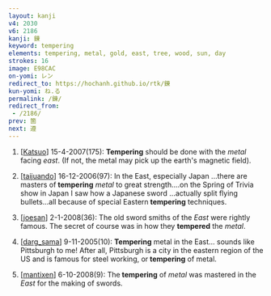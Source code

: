 ```yaml
---
layout: kanji
v4: 2030
v6: 2186
kanji: 錬
keyword: tempering
elements: tempering, metal, gold, east, tree, wood, sun, day
strokes: 16
image: E98CAC
on-yomi: レン
redirect_to: https://hochanh.github.io/rtk/錬
kun-yomi: ね.る
permalink: /錬/
redirect_from:
 - /2186/
prev: 箇
next: 遵
---
```


1) [<a href="http://kanji.koohii.com/profile/Katsuo">Katsuo</a>] 15-4-2007(175): <strong>Tempering</strong> should be done with the <em>metal</em> facing <em>east</em>. (If not, the metal may pick up the earth&#039;s magnetic field).

2) [<a href="http://kanji.koohii.com/profile/taijuando">taijuando</a>] 16-12-2006(97): In the East, especially Japan ...there are masters of<strong> tempering</strong> <em>metal</em> to great strength....on the Spring of Trivia show in Japan I saw how a Japanese sword ...actually split flying bullets...all because of special Eastern<strong> tempering</strong> techniques.

3) [<a href="http://kanji.koohii.com/profile/joesan">joesan</a>] 2-1-2008(36): The old sword smiths of the <em>East</em> were rightly famous. The secret of course was in how they <strong>tempered</strong> the <em>metal</em>.

4) [<a href="http://kanji.koohii.com/profile/darg_sama">darg_sama</a>] 9-11-2005(10): <strong>Tempering</strong> metal in the East... sounds like Pittsburgh to me! After all, Pittsburgh is a city in the eastern region of the US and is famous for steel working, or<strong> tempering</strong> of metal.

5) [<a href="http://kanji.koohii.com/profile/mantixen">mantixen</a>] 6-10-2008(9): The<strong> tempering</strong> of <em>metal</em> was mastered in the <em>East</em> for the making of swords.

